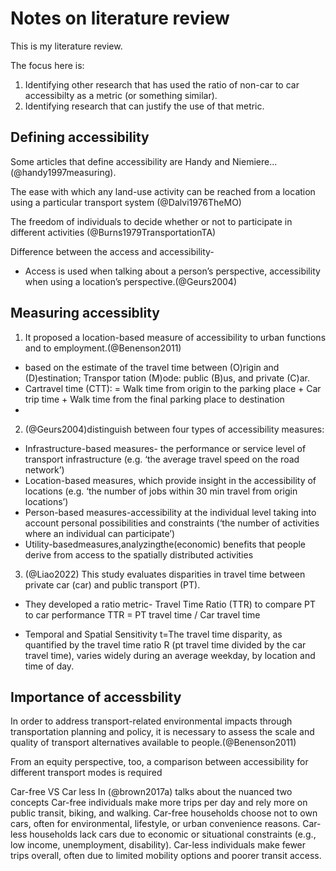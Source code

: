 # Notes on literature review

This is my literature review.

The focus here is:

1. Identifying other research that has used the ratio of non-car to car accessibilty as a metric (or something similar).
2. Identifying research that can justify the use of that metric.

## Defining accessibility

Some articles that define accessibility are Handy and Niemiere...(@handy1997measuring). 

The ease with which any land-use activity can be reached from a location using a particular transport system (@Dalvi1976TheMO)

The freedom of individuals to  decide whether or not to participate in different activities (@Burns1979TransportationTA)

Difference between the access and accessibility- 
*  Access is used when talking about a person’s perspective, accessibility when using a location’s perspective.(@Geurs2004)



## Measuring accessiblity

1. It proposed a location-based measure of accessibility to urban functions and to employment.(@Benenson2011)
* based on the estimate of the  travel time between (O)rigin and (D)estination; Transpor tation (M)ode: public (B)us, and private (C)ar.
*  Cartravel time (CTT):  = Walk time from origin to the parking place  + Car trip time + Walk time from the final parking place to destination
*
2. (@Geurs2004)distinguish between four types of accessibility  measures:
* Infrastructure-based measures- the performance or service level of transport infrastructure (e.g. ‘the average travel speed on the road network’)
* Location-based measures, which provide insight in the accessibility of locations  (e.g. ‘the number of jobs within 30 min travel from origin locations’)
* Person-based measures-accessibility at the individual level taking into account personal possibilities and constraints (‘the number of activities where an individual can participate’)
* Utility-basedmeasures,analyzingthe(economic) benefits that people derive from access to the spatially distributed activities

3. (@Liao2022) This study evaluates disparities in travel time between private car (car) and public transport (PT).
* They developed a ratio metric- Travel Time Ratio (TTR) to compare PT to car performance 
TTR = PT travel time / Car travel time

* Temporal and Spatial Sensitivity
t=The travel time disparity, as quantified by the travel time ratio R (pt travel time divided by the car travel time), varies widely during an average weekday, by location and time of day.


##


## Importance of accessbility
In order to address transport-related environmental impacts through transportation planning and policy, it is necessary to assess the scale and quality of transport alternatives available to people.(@Benenson2011)

From an equity perspective, too, a comparison between accessibility for different transport modes is required

Car-free VS Car less
In (@brown2017a) talks about the nuanced two concepts
Car-free individuals make more trips per day and rely more on public transit, biking, and walking.
Car-free households choose not to own cars, often for environmental, lifestyle, or urban convenience reasons.
Car-less households lack cars due to economic or situational constraints (e.g., low income, unemployment, disability).
Car-less individuals make fewer trips overall, often due to limited mobility options and poorer transit access.

